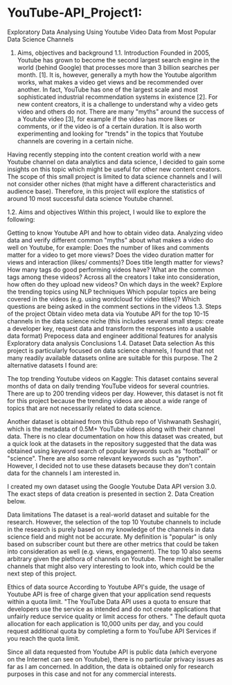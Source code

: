 # YouTube-API_Project1:
Exploratory Data Analysing Using Youtube Video Data from Most Popular Data Science Channels
1. Aims, objectives and background
1.1. Introduction
Founded in 2005, Youtube has grown to become the second largest search engine in the world (behind Google) that processes more than 3 billion searches per month. [1]. It is, however, generally a myth how the Youtube algorithm works, what makes a video get views and be recommended over another. In fact, YouTube has one of the largest scale and most sophisticated industrial recommendation systems in existence [2]. For new content creators, it is a challenge to understand why a video gets video and others do not. There are many "myths" around the success of a Youtube video [3], for example if the video has more likes or comments, or if the video is of a certain duration. It is also worth experimenting and looking for "trends" in the topics that Youtube channels are covering in a certain niche.

Having recently stepping into the content creation world with a new Youtube channel on data analytics and data science, I decided to gain some insights on this topic which might be useful for other new content creators. The scope of this small project is limited to data science channels and I will not consider other niches (that might have a different characteristics and audience base). Therefore, in this project will explore the statistics of around 10 most successful data science Youtube channel.

1.2. Aims and objectives
Within this project, I would like to explore the following:

Getting to know Youtube API and how to obtain video data.
Analyzing video data and verify different common "myths" about what makes a video do well on Youtube, for example:
Does the number of likes and comments matter for a video to get more views?
Does the video duration matter for views and interaction (likes/ comments)?
Does title length matter for views?
How many tags do good performing videos have? What are the common tags among these videos?
Across all the creators I take into consideration, how often do they upload new videos? On which days in the week?
Explore the trending topics using NLP techniques
Which popular topics are being covered in the videos (e.g. using wordcloud for video titles)?
Which questions are being asked in the comment sections in the videos
1.3. Steps of the project
Obtain video meta data via Youtube API for the top 10-15 channels in the data science niche (this includes several small steps: create a developer key, request data and transform the responses into a usable data format)
Prepocess data and engineer additional features for analysis
Exploratory data analysis
Conclusions
1.4. Dataset
Data selection
As this project is particularly focused on data science channels, I found that not many readily available datasets online are suitable for this purpose. The 2 alternative datasets I found are:

The top trending Youtube videos on Kaggle: This dataset contains several months of data on daily trending YouTube videos for several countries. There are up to 200 trending videos per day. However, this dataset is not fit for this project because the trending videos are about a wide range of topics that are not necessarily related to data science.

Another dataset is obtained from this Github repo of Vishwanath Seshagiri, which is the metadata of 0.5M+ YouTube videos along with their channel data. There is no clear documentation on how this dataset was created, but a quick look at the datasets in the repository suggested that the data was obtained using keyword search of popular keywords such as "football" or "science". There are also some relevant keywords such as "python". However, I decided not to use these datasets because they don't contain data for the channels I am interested in.

I created my own dataset using the Google Youtube Data API version 3.0. The exact steps of data creation is presented in section 2. Data Creation below.

Data limitations
The dataset is a real-world dataset and suitable for the research. However, the selection of the top 10 Youtube channels to include in the research is purely based on my knowledge of the channels in data science field and might not be accurate. My definition is "popular" is only based on subscriber count but there are other metrics that could be taken into consideration as well (e.g. views, engagement). The top 10 also seems arbitrary given the plethora of channels on Youtube. There might be smaller channels that might also very interesting to look into, which could be the next step of this project.

Ethics of data source
According to Youtube API's guide, the usage of Youtube API is free of charge given that your application send requests within a quota limit. "The YouTube Data API uses a quota to ensure that developers use the service as intended and do not create applications that unfairly reduce service quality or limit access for others. " The default quota allocation for each application is 10,000 units per day, and you could request additional quota by completing a form to YouTube API Services if you reach the quota limit.

Since all data requested from Youtube API is public data (which everyone on the Internet can see on Youtube), there is no particular privacy issues as far as I am concerned. In addition, the data is obtained only for research purposes in this case and not for any commercial interests.
